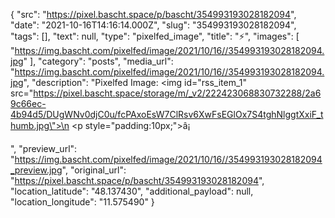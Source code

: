 {
  "src": "https://pixel.bascht.space/p/bascht/354993193028182094",
  "date": "2021-10-16T14:16:14.000Z",
  "slug": "354993193028182094",
  "tags": [],
  "text": null,
  "type": "pixelfed_image",
  "title": "⚡",
  "images": [
    "https://img.bascht.com/pixelfed/image/2021/10/16//354993193028182094.jpg"
  ],
  "category": "posts",
  "media_url": "https://img.bascht.com/pixelfed/image/2021/10/16//354993193028182094.jpg",
  "description": "Pixelfed Image: <img id=\"rss_item_1\" src=\"https://pixel.bascht.space/storage/m/_v2/222423068830732288/2a69c66ec-4b94d5/DUgWNv0djC0u/fcPAxoEsW7ClRsv6XwFsEGlOx7S4tghNlggtXxiF_thumb.jpg\">\n            <p style=\"padding:10px;\">â¡</p>",
  "preview_url": "https://img.bascht.com/pixelfed/image/2021/10/16//354993193028182094_preview.jpg",
  "original_url": "https://pixel.bascht.space/p/bascht/354993193028182094",
  "location_latitude": "48.137430",
  "additional_payload": null,
  "location_longitude": "11.575490"
}